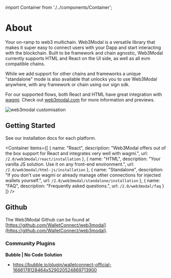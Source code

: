 import Container from './../components/Container';

# About

Your on-ramp to web3 multichain. Web3Modal is a versatile library that makes it super easy to connect users with your Dapp and start interacting with the blockchain.
Built to be framework and chain agnostic, Web3Modal currently supports HTML and React on the UI side, as well as all evm compatible chains.

While we add support for other chains and frameworks a unique "standalone" mode is also available that unlocks you to use Web3Modal anywhere, with any framework or chain using our sign sdk.

For our supported flows, both React and HTML have great integration with [wagmi](https://wagmi.sh/).
Check out [web3modal.com](https://web3modal.com) for more information and previews.

![web3modal customisation](/assets/web3modal_preview.png)

## Getting Started

See our installation docs for each platform.

<Container
items={[
{
name: "React",
description: "Web3Modal offers out of the box support for React and integrates very well with wagmi.",
url: `/2.0/web3modal/react/installation`
},
{
name: "HTML",
description: "Your vanilla JS solution. Use it on any front-end environment.",
url: `/2.0/web3modal/html-js/installation`
},
{
name: "Standalone",
description: "If you don't use wagmi or already manage other connections for injected wallets yourself.",
url: `/2.0/web3modal/standalone/installation`
},
{
name: "FAQ",
description: "Frequently asked questions.",
url: `/2.0/web3modal/faq`
}
]}
/>

## Github

The Web3Modal Github can be found at [https://github.com/WalletConnect/web3modal](https://github.com/WalletConnect/web3modal).

### Community Plugins

**Bubble | No Code Solution**

- https://bubble.io/plugin/walletconnect-official-1666178128464x529020524869713900
